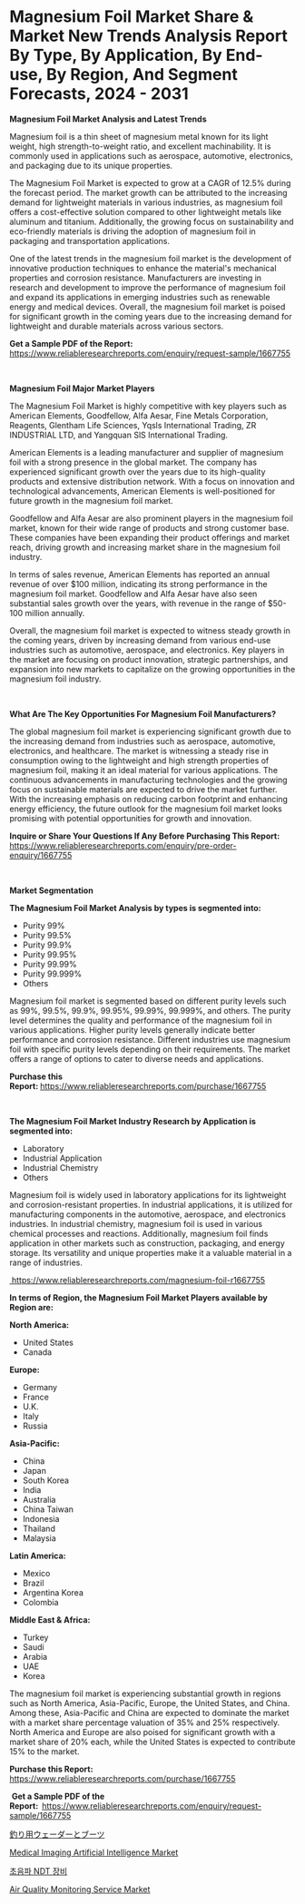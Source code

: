 <p><h1>Magnesium Foil Market Share & Market New Trends Analysis Report By Type, By Application, By End-use, By Region, And Segment Forecasts, 2024 - 2031</h1></p><p><strong>Magnesium Foil Market Analysis and Latest Trends</strong></p>
<p><p>Magnesium foil is a thin sheet of magnesium metal known for its light weight, high strength-to-weight ratio, and excellent machinability. It is commonly used in applications such as aerospace, automotive, electronics, and packaging due to its unique properties. </p><p>The Magnesium Foil Market is expected to grow at a CAGR of 12.5% during the forecast period. The market growth can be attributed to the increasing demand for lightweight materials in various industries, as magnesium foil offers a cost-effective solution compared to other lightweight metals like aluminum and titanium. Additionally, the growing focus on sustainability and eco-friendly materials is driving the adoption of magnesium foil in packaging and transportation applications.</p><p>One of the latest trends in the magnesium foil market is the development of innovative production techniques to enhance the material's mechanical properties and corrosion resistance. Manufacturers are investing in research and development to improve the performance of magnesium foil and expand its applications in emerging industries such as renewable energy and medical devices. Overall, the magnesium foil market is poised for significant growth in the coming years due to the increasing demand for lightweight and durable materials across various sectors.</p></p>
<p><strong>Get a Sample PDF of the Report:&nbsp;</strong> <a href="https://www.reliableresearchreports.com/enquiry/request-sample/1667755">https://www.reliableresearchreports.com/enquiry/request-sample/1667755</a></p>
<p>&nbsp;</p>
<p><strong>Magnesium Foil Major Market Players</strong></p>
<p><p>The Magnesium Foil Market is highly competitive with key players such as American Elements, Goodfellow, Alfa Aesar, Fine Metals Corporation, Reagents, Glentham Life Sciences, Yqsls International Trading, ZR INDUSTRIAL LTD, and Yangquan SlS International Trading.</p><p>American Elements is a leading manufacturer and supplier of magnesium foil with a strong presence in the global market. The company has experienced significant growth over the years due to its high-quality products and extensive distribution network. With a focus on innovation and technological advancements, American Elements is well-positioned for future growth in the magnesium foil market.</p><p>Goodfellow and Alfa Aesar are also prominent players in the magnesium foil market, known for their wide range of products and strong customer base. These companies have been expanding their product offerings and market reach, driving growth and increasing market share in the magnesium foil industry.</p><p>In terms of sales revenue, American Elements has reported an annual revenue of over $100 million, indicating its strong performance in the magnesium foil market. Goodfellow and Alfa Aesar have also seen substantial sales growth over the years, with revenue in the range of $50-100 million annually.</p><p>Overall, the magnesium foil market is expected to witness steady growth in the coming years, driven by increasing demand from various end-use industries such as automotive, aerospace, and electronics. Key players in the market are focusing on product innovation, strategic partnerships, and expansion into new markets to capitalize on the growing opportunities in the magnesium foil industry.</p></p>
<p>&nbsp;</p>
<p><strong>What Are The Key Opportunities For Magnesium Foil Manufacturers?</strong></p>
<p><p>The global magnesium foil market is experiencing significant growth due to the increasing demand from industries such as aerospace, automotive, electronics, and healthcare. The market is witnessing a steady rise in consumption owing to the lightweight and high strength properties of magnesium foil, making it an ideal material for various applications. The continuous advancements in manufacturing technologies and the growing focus on sustainable materials are expected to drive the market further. With the increasing emphasis on reducing carbon footprint and enhancing energy efficiency, the future outlook for the magnesium foil market looks promising with potential opportunities for growth and innovation.</p></p>
<p><strong>Inquire or Share Your Questions If Any Before Purchasing This Report:</strong> <a href="https://www.reliableresearchreports.com/enquiry/pre-order-enquiry/1667755">https://www.reliableresearchreports.com/enquiry/pre-order-enquiry/1667755</a></p>
<p>&nbsp;</p>
<p><strong>Market Segmentation</strong></p>
<p><strong>The Magnesium Foil Market Analysis by types is segmented into:</strong></p>
<p><ul><li>Purity 99%</li><li>Purity 99.5%</li><li>Purity 99.9%</li><li>Purity 99.95%</li><li>Purity 99.99%</li><li>Purity 99.999%</li><li>Others</li></ul></p>
<p><p>Magnesium foil market is segmented based on different purity levels such as 99%, 99.5%, 99.9%, 99.95%, 99.99%, 99.999%, and others. The purity level determines the quality and performance of the magnesium foil in various applications. Higher purity levels generally indicate better performance and corrosion resistance. Different industries use magnesium foil with specific purity levels depending on their requirements. The market offers a range of options to cater to diverse needs and applications.</p></p>
<p><strong>Purchase this Report:&nbsp;</strong><a href="https://www.reliableresearchreports.com/purchase/1667755">https://www.reliableresearchreports.com/purchase/1667755</a></p>
<p>&nbsp;</p>
<p><strong>The Magnesium Foil Market Industry Research by Application is segmented into:</strong></p>
<p><ul><li>Laboratory</li><li>Industrial Application</li><li>Industrial Chemistry</li><li>Others</li></ul></p>
<p><p>Magnesium foil is widely used in laboratory applications for its lightweight and corrosion-resistant properties. In industrial applications, it is utilized for manufacturing components in the automotive, aerospace, and electronics industries. In industrial chemistry, magnesium foil is used in various chemical processes and reactions. Additionally, magnesium foil finds application in other markets such as construction, packaging, and energy storage. Its versatility and unique properties make it a valuable material in a range of industries.</p></p>
<p><a href="https://www.reliableresearchreports.com/magnesium-foil-r1667755">&nbsp;https://www.reliableresearchreports.com/magnesium-foil-r1667755</a></p>
<p><strong>In terms of Region, the Magnesium Foil Market Players available by Region are:</strong></p>
<p>
    <p> <strong> North America: </strong>
        <ul>
            <li>United States</li>
            <li>Canada</li>
        </ul>
        </p> 
    <p> <strong> Europe: </strong>
        <ul>
            <li>Germany</li>
            <li>France</li>
            <li>U.K.</li>
            <li>Italy</li>
            <li>Russia</li>
        </ul>
        </p> 
    <p> <strong> Asia-Pacific: </strong>
        <ul>
            <li>China</li>
            <li>Japan</li>
            <li>South Korea</li>
            <li>India</li>
            <li>Australia</li>
            <li>China Taiwan</li>
            <li>Indonesia</li>
            <li>Thailand</li>
            <li>Malaysia</li>
        </ul>
        </p> 
    <p> <strong> Latin America: </strong>
        <ul>
            <li>Mexico</li>
            <li>Brazil</li>
            <li>Argentina Korea</li>
            <li>Colombia</li>
        </ul>
        </p> 
    <p> <strong> Middle East & Africa: </strong>
        <ul>
            <li>Turkey</li>
            <li>Saudi</li>
            <li>Arabia</li>
            <li>UAE</li>
            <li>Korea</li>
        </ul>
    </p>
    </p>
<p><p>The magnesium foil market is experiencing substantial growth in regions such as North America, Asia-Pacific, Europe, the United States, and China. Among these, Asia-Pacific and China are expected to dominate the market with a market share percentage valuation of 35% and 25% respectively. North America and Europe are also poised for significant growth with a market share of 20% each, while the United States is expected to contribute 15% to the market.</p></p>
<p><strong>Purchase this Report: </strong><a href="https://www.reliableresearchreports.com/purchase/1667755">https://www.reliableresearchreports.com/purchase/1667755</a></p>
<p>&nbsp;<strong>Get a Sample PDF of the Report:&nbsp;&nbsp;</strong><a href="https://www.reliableresearchreports.com/enquiry/request-sample/1667755">https://www.reliableresearchreports.com/enquiry/request-sample/1667755</a></p>
<p><strong></strong></p>
<p><p><a href="https://github.com/AdellaPrice2023/Market-Research-Report-List-1/blob/main/130167354989.md">釣り用ウェーダーとブーツ</a></p><p><a href="https://www.linkedin.com/pulse/medical-imaging-artificial-intelligence-market-key-v3vcc?trackingId=v8Of4ronqP9YOWu%2BZJPGKw%3D%3D">Medical Imaging Artificial Intelligence Market</a></p><p><a href="https://github.com/rick7624/Market-Research-Report-List-1/blob/main/502841852608.md">초음파 NDT 장비</a></p><p><a href="https://www.linkedin.com/pulse/air-quality-monitoring-service-market-trends-analysis-st8pc?trackingId=yFjNTf93gY%2FfudmckC2c0Q%3D%3D">Air Quality Monitoring Service Market</a></p></p>
